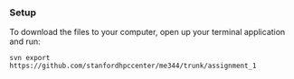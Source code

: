 ### Setup

To download the files to your computer, open up your terminal application and run:

    svn export https://github.com/stanfordhpccenter/me344/trunk/assignment_1
